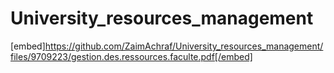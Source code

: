 # University_resources_management 

[embed]https://github.com/ZaimAchraf/University_resources_management/files/9709223/gestion.des.ressources.faculte.pdf[/embed]

